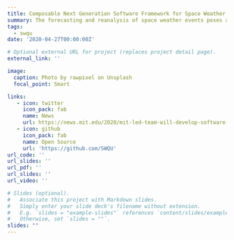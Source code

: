 ```yaml
---
title: Composable Next Generation Software Framework for Space Weather Data Assimilation and Uncertainty Quantification
summary: The forecasting and reanalysis of space weather events poses a major challenge for many activities in space and beyond. For example, solar storms can damage the power supply infrastructure and computer networks on earth but also impact crucially space exploration and satellite traffic management. As a consequence, improved space weather prediction capabilities can unlock to tremendous societal and economic opportunities such as improved internet coverage via satellite mega-constellations. This multi-disciplinary project brings together teams from various institutions and fields to extend the computational capabilities in the realm of space weather modeling. As part of a larger NSF and NASA initiative motivated by the White House National Space Weather Strategy and Action Plan, the main objective of this project is to build a Julia-based, composable, sustainable, and portable open-source software framework for the model-based analysis of space weather. To that end, the project seeks to develop scalable algorithms for simulation of large-scale, high-fidelity models, reduced order modeling, data assimilation, and uncertainty propagation. These algorithms are then integrated and distributed to the wider space weather modeling community in form of a composable software framework build in Julia. This project is funded by NSF.
tags:
  - swqu
date: '2020-04-27T00:00:00Z'

# Optional external URL for project (replaces project detail page).
external_link: ''

image:
  caption: Photo by rawpixel on Unsplash
  focal_point: Smart

links:
   - icon: twitter
     icon_pack: fab
     name: News 
     url: https://news.mit.edu/2020/mit-led-team-will-develop-software-forecast-space-storms-0910
   - icon: github
     icon_pack: fab
     name: Open Source
     url: 'https://github.com/SWQU'
url_code: ''
url_slides: ''
url_pdf: ''
url_slides: ''
url_video: ''

# Slides (optional).
#   Associate this project with Markdown slides.
#   Simply enter your slide deck's filename without extension.
#   E.g. `slides = "example-slides"` references `content/slides/example-slides.md`.
#   Otherwise, set `slides = ""`.
slides: ""
---
```

